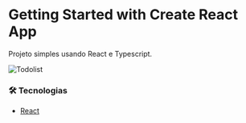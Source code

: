 # Getting Started with Create React App

Projeto simples usando React e Typescript.

![Todolist](https://i.imgur.com/sEtYnZq.png)

### 🛠 Tecnologias
- [React](https://reactjs.org/)

